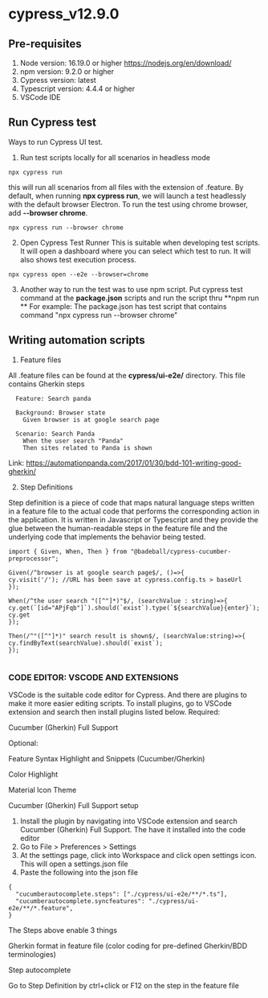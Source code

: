 # cypress_v12.9.0

## Pre-requisites
1. Node version: 16.19.0 or higher https://nodejs.org/en/download/ 
2. npm version: 9.2.0 or higher
3. Cypress version: latest
4. Typescript version: 4.4.4 or higher
5. VSCode IDE


## Run Cypress test
Ways to run Cypress UI test.

1. Run test scripts locally for all scenarios in headless mode
```
npx cypress run
```

this will run all scenarios from all files with the extension of .feature.
By default, when running **npx cypress run**, we will launch a test headlessly with the default browser Electron.
To run the test using chrome browser, add **--browser chrome**. 
```
npx cypress run --browser chrome 
```

2. Open Cypress Test Runner
This is suitable when developing test scripts. It will open a dashboard where you can select which test to run. It will also shows test execution process.
```
npx cypress open --e2e --browser=chrome
```

3. Another way to run the test was to use npm script. 
Put cypress test command at the **package.json** scripts and run the script thru **npm run <name of script> **
For example:
  The package.json has test script that contains command "npx cypress run --browser chrome"

## Writing automation scripts
  1. Feature files
  
  All .feature files can be found at the **cypress/ui-e2e/** directory. This file contains Gherkin steps
  
``` 
  Feature: Search panda
  
  Background: Browser state
    Given browser is at google search page
  
  Scenario: Search Panda
    When the user search "Panda"
    Then sites related to Panda is shown
```
 Link: https://automationpanda.com/2017/01/30/bdd-101-writing-good-gherkin/
  
  2. Step Definitions
  
  Step definition is a piece of code that maps natural language steps written in a feature file to the actual code that performs the corresponding action in the application.
It is written in Javascript or Typescript and they provide the glue between the human-readable steps in the feature file and the underlying code that implements the behavior being tested.
  ```
import { Given, When, Then } from "@badeball/cypress-cucumber-preprocessor";

Given(/^browser is at google search page$/, ()=>{
  cy.visit('/'); //URL has been save at cypress.config.ts > baseUrl 
});

When(/^the user search "([^"]*)"$/, (searchValue : string)=>{
  cy.get(`[id="APjFqb"]`).should(`exist`).type(`${searchValue}{enter}`);
  cy.get
});

Then(/^"([^"]*)" search result is shown$/, (searchValue:string)=>{
  cy.findByText(searchValue).should(`exist`);
});


  ```
  
### CODE EDITOR: VSCODE AND EXTENSIONS
VSCode is the suitable code editor for Cypress. And there are plugins to make it more easier editing scripts.
To install plugins, go to VSCode extension and search then install plugins listed below.
Required:

Cucumber (Gherkin) Full Support

Optional:

Feature Syntax Highlight and Snippets (Cucumber/Gherkin)

Color Highlight

Material Icon Theme

Cucumber (Gherkin) Full Support setup
1. Install the plugin by navigating into VSCode extension and search Cucumber (Gherkin) Full Support. The have it installed into the code editor
2. Go to File > Preferences > Settings
3. At the settings page, click into Workspace and click open settings icon. This will open a settings.json file
4. Paste the following into the json file
  ```
  {
    "cucumberautocomplete.steps": ["./cypress/ui-e2e/**/*.ts"],
    "cucumberautocomplete.syncfeatures": "./cypress/ui-e2e/**/*.feature",
}
```
  
The Steps above enable 3 things

Gherkin format in feature file (color coding for pre-defined Gherkin/BDD terminologies)

  Step autocomplete

  Go to Step Definition by ctrl+click or F12 on the step in the feature file
